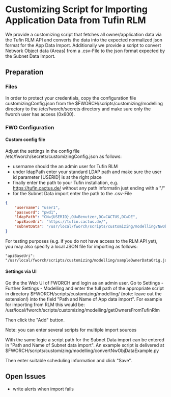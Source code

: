 
# Customizing Script for Importing Application Data from Tufin RLM

We provide a customizing script that fetches all owner/application data via the Tufin RLM API and converts the data into the expected normalized json format for the App Data Import.
Additionally we provide a script to convert Network Object data (Areas) from a .csv-File to the json format expected by the 
Subnet Data Import.

## Preparation

### Files

In order to protect your credentials, copy the configuration file customizingConfig.json from the $FWORCH/scripts/customizing/modelling directory to the /etc/fworch/secrets directory and make sure only the fworch user has access (0x600).

### FWO Configuration 

#### Custom config file

Adjust the settings in the config file /etc/fworch/secrets/customizingConfig.json as follows:

- username should the an admin user for Tufin RLM
- under ldapPath enter your standard LDAP path and make sure the user id parameter [USERID] is at the right place
- finally enter the path to your Tufin installation, e.g. https://tufin.cactus.de/ without any path informatin just ending with a "/"
- for the Subnet Data import enter the path to the .csv-File

```json
{
    "username": "user1",
    "password": "pwd1",
    "ldapPath": "CN={USERID},OU=Benutzer,DC=CACTUS,DC=DE",
    "apiBaseUri": "https://tufin.cactus.de/",
    "subnetData": "/usr/local/fworch/scripts/customizing/modelling/NwObjDataOrigExample.csv"
}
```

For testing purposes (e.g. if you do not have access to the RLM API yet), you may also specify a local JSON file for importing as follows:

    "apiBaseUri": "/usr/local/fworch/scripts/customizing/modelling/sampleOwnerDataOrig.json"


#### Settings via UI

Go the the Web UI of FWORCH and login as an admin user. Go to Settings - Further Settings - Modelling and enter the full path of the appropriate script in directory $FWORCH/scripts/customizing/modelling/ (note: leave out the extension!) into the field "Path and Name of App data import". For example for importing from RLM this would be:
/usr/local/fworch/scripts/customizing/modelling/getOwnersFromTufinRlm

Then click the "Add" button.

Note: you can enter several scripts for multiple import sources

With the same logic a script path for the Subnet Data import can be entered in "Path and Name of Subnet data import".
An example script is delivered at $FWORCH/scripts/customizing/modelling/convertNwObjDataExample.py

Then enter suitable scheduling information and click "Save".

## Open Issues

- write alerts when import fails
